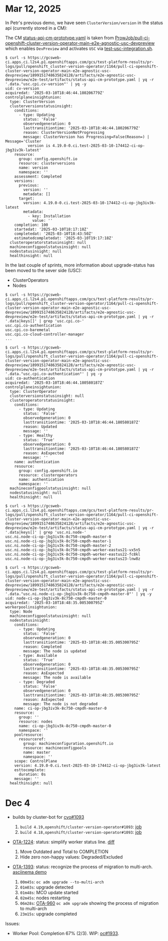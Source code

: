# Mar 12, 2025

In Petr's previous demo, we have seen `ClusterVersion/version` in the status api (currently stored in a CM):

The CM [status-api-cm-prototype.yaml](https://gcsweb-ci.apps.ci.l2s4.p1.openshiftapps.com/gcs/test-platform-results/pr-logs/pull/openshift_cluster-version-operator/1164/pull-ci-openshift-cluster-version-operator-main-e2e-agnostic-usc-devpreview/1899151748635824128/artifacts/e2e-agnostic-usc-devpreview/e2e-test/artifacts/status-api-cm-prototype.yaml)
is taken from
[ProwJob/pull-ci-openshift-cluster-version-operator-main-e2e-agnostic-usc-devpreview](https://prow.ci.openshift.org/view/gs/test-platform-results/pr-logs/pull/openshift_cluster-version-operator/1164/pull-ci-openshift-cluster-version-operator-main-e2e-agnostic-usc-devpreview/1899151748635824128) which enables `DevPreview` and activates `USC` via [test-usc-integration.sh](https://github.com/openshift/cluster-version-operator/blob/main/hack/test-usc-integration.sh).

```console
$ curl -s https://gcsweb-ci.apps.ci.l2s4.p1.openshiftapps.com/gcs/test-platform-results/pr-logs/pull/openshift_cluster-version-operator/1164/pull-ci-openshift-cluster-version-operator-main-e2e-agnostic-usc-devpreview/1899151748635824128/artifacts/e2e-agnostic-usc-devpreview/e2e-test/artifacts/status-api-cm-prototype.yaml | yq -r '.data."usc.cpi.cv-version"' | yq -y
uid: cv-version
acquiredat: '2025-03-10T18:46:44.180206779Z'
controlplaneinsightunion:
  type: ClusterVersion
  clusterversionstatusinsight:
    conditions:
      - type: Updating
        status: 'False'
        observedgeneration: 0
        lasttransitiontime: '2025-03-10T18:46:44.180206779Z'
        reason: ClusterVersionNotProgressing
        message: ClusterVersion has Progressing=False(Reason=) | Message='Cluster
          version is 4.19.0-0.ci.test-2025-03-10-174412-ci-op-jbg3iv3k-latest'
    resource:
      group: config.openshift.io
      resource: clusterversions
      name: version
      namespace: ''
    assessment: Completed
    versions:
      previous:
        version: ''
        metadata: []
      target:
        version: 4.19.0-0.ci.test-2025-03-10-174412-ci-op-jbg3iv3k-latest
        metadata:
          - key: Installation
            value: ''
    completion: 100
    startedat: '2025-03-10T18:17:18Z'
    completedat: '2025-03-10T18:43:50Z'
    estimatedcompletedat: '2025-03-10T19:17:18Z'
  clusteroperatorstatusinsight: null
  machineconfigpoolstatusinsight: null
  nodestatusinsight: null
  healthinsight: null
```

In the last couple of sprints, more information about upgrade-status has been moved to the sever side (USC):

- ClusterOperators
- Nodes

```console
$ curl -s https://gcsweb-ci.apps.ci.l2s4.p1.openshiftapps.com/gcs/test-platform-results/pr-logs/pull/openshift_cluster-version-operator/1164/pull-ci-openshift-cluster-version-operator-main-e2e-agnostic-usc-devpreview/1899151748635824128/artifacts/e2e-agnostic-usc-devpreview/e2e-test/artifacts/status-api-cm-prototype.yaml | yq -r '.data|keys[]' | grep 'usc.cpi.co-'
usc.cpi.co-authentication
usc.cpi.co-baremetal
usc.cpi.co-cloud-controller-manager
...

$ curl -s https://gcsweb-ci.apps.ci.l2s4.p1.openshiftapps.com/gcs/test-platform-results/pr-logs/pull/openshift_cluster-version-operator/1164/pull-ci-openshift-cluster-version-operator-main-e2e-agnostic-usc-devpreview/1899151748635824128/artifacts/e2e-agnostic-usc-devpreview/e2e-test/artifacts/status-api-cm-prototype.yaml | yq -r '.data."usc.cpi.co-authentication"' | yq -y
uid: co-authentication
acquiredat: '2025-03-10T18:46:44.180580187Z'
controlplaneinsightunion:
  type: ClusterOperator
  clusterversionstatusinsight: null
  clusteroperatorstatusinsight:
    conditions:
      - type: Updating
        status: 'False'
        observedgeneration: 0
        lasttransitiontime: '2025-03-10T18:46:44.180580187Z'
        reason: Updated
        message: ''
      - type: Healthy
        status: 'True'
        observedgeneration: 0
        lasttransitiontime: '2025-03-10T18:46:44.180580187Z'
        reason: AsExpected
        message: ''
    name: authentication
    resource:
      group: config.openshift.io
      resource: clusteroperators
      name: authentication
      namespace: ''
  machineconfigpoolstatusinsight: null
  nodestatusinsight: null
  healthinsight: null

$ curl -s https://gcsweb-ci.apps.ci.l2s4.p1.openshiftapps.com/gcs/test-platform-results/pr-logs/pull/openshift_cluster-version-operator/1164/pull-ci-openshift-cluster-version-operator-main-e2e-agnostic-usc-devpreview/1899151748635824128/artifacts/e2e-agnostic-usc-devpreview/e2e-test/artifacts/status-api-cm-prototype.yaml | yq -r '.data|keys[]' | grep 'usc.ni.node-'
usc.ni.node-ci-op-jbg3iv3k-8c750-cmpdh-master-0
usc.ni.node-ci-op-jbg3iv3k-8c750-cmpdh-master-1
usc.ni.node-ci-op-jbg3iv3k-8c750-cmpdh-master-2
usc.ni.node-ci-op-jbg3iv3k-8c750-cmpdh-worker-eastus21-vx5n5
usc.ni.node-ci-op-jbg3iv3k-8c750-cmpdh-worker-eastus22-fc8kl
usc.ni.node-ci-op-jbg3iv3k-8c750-cmpdh-worker-eastus23-lnw8z

$ curl -s https://gcsweb-ci.apps.ci.l2s4.p1.openshiftapps.com/gcs/test-platform-results/pr-logs/pull/openshift_cluster-version-operator/1164/pull-ci-openshift-cluster-version-operator-main-e2e-agnostic-usc-devpreview/1899151748635824128/artifacts/e2e-agnostic-usc-devpreview/e2e-test/artifacts/status-api-cm-prototype.yaml | yq -r '.data."usc.ni.node-ci-op-jbg3iv3k-8c750-cmpdh-master-0"' | yq -y
uid: node-ci-op-jbg3iv3k-8c750-cmpdh-master-0
acquiredat: '2025-03-10T18:48:35.005300795Z'
workerpoolinsightunion:
  type: Node
  machineconfigpoolstatusinsight: null
  nodestatusinsight:
    conditions:
      - type: Updating
        status: 'False'
        observedgeneration: 0
        lasttransitiontime: '2025-03-10T18:48:35.005300795Z'
        reason: Completed
        message: The node is updated
      - type: Available
        status: 'True'
        observedgeneration: 0
        lasttransitiontime: '2025-03-10T18:48:35.005300795Z'
        reason: AsExpected
        message: The node is available
      - type: Degraded
        status: 'False'
        observedgeneration: 0
        lasttransitiontime: '2025-03-10T18:48:35.005300795Z'
        reason: AsExpected
        message: The node is not degraded
    name: ci-op-jbg3iv3k-8c750-cmpdh-master-0
    resource:
      group: ''
      resource: nodes
      name: ci-op-jbg3iv3k-8c750-cmpdh-master-0
      namespace: ''
    poolresource:
      resourceref:
        group: machineconfiguration.openshift.io
        resource: machineconfigpools
        name: master
        namespace: ''
    scope: ControlPlane
    version: 4.19.0-0.ci.test-2025-03-10-174412-ci-op-jbg3iv3k-latest
    esttocomplete:
      duration: 0s
    message: ''
  healthinsight: null
```


# Dec 4

* builds by cluster-bot for [cvo#1093](https://github.com/openshift/oc/pull/1933)
  1. `build 4.19,openshift/cluster-version-operator#1093`: [job](https://prow.ci.openshift.org/view/gs/test-platform-results/logs/release-openshift-origin-installer-launch-aws-modern/1863693760852922368)
  2. `build 4.18,openshift/cluster-version-operator#1093`: [job](https://prow.ci.openshift.org/view/gs/test-platform-results/logs/release-openshift-origin-installer-launch-aws-modern/1863690003989663744)


* [OTA-1224](https://issues.redhat.com/browse/OTA-1224): status: simplify worker status line. [diff](https://github.com/openshift/oc/pull/1915/files#diff-a760b693ddc0884c0a608b1d65d263b25d94ef2afe6943ba8a56e8445848b1daR17)

  1. Move Outdated and Total to COMPLETION
  2. Hide zero non-happy values: Degraded/Excluded
  
* [OTA-1393](https://issues.redhat.com/browse/OTA-1393): status: recognize the process of migration to multi-arch. [asciinema demo](https://asciinema.org/a/vpYdHGGko6XvPdFh0wJQEvr1i)

  1. `00m45s`: `oc adm upgrade --to-multi-arch`
  2. `01m03s`: upgrade detected
  3. `01m48s`: MCO update started
  4. `02m45s`: nodes restarting
  5. `06m28s`: [OTA-960](https://issues.redhat.com/browse/OTA-960) `oc adm upgrade` showing the process of migration to multi-arch
  6. `23m15s`: upgrade completed

Issues: 
* Worker Pool: Completion 67% (2/3). WIP: [oc#1933](https://github.com/openshift/oc/pull/1933).
